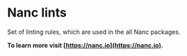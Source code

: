 # Nanc lints

Set of linting rules, which are used in the all Nanc packages.

**To learn more visit [https://nanc.io](https://nanc.io).**
